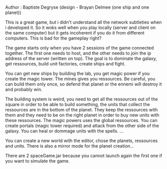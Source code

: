 Author : Baptiste Degryse (design - Brayan Delmee (one ship and one planet))

This is a great game, but i didn't understand all the network subtleties when i developed it.
So it woks well when you play locally (server and client on the same computer) but it gets
incoherent if you do it from different computers. This is bad for the gameplay right?

The game starts only when you have 2 sessions of the game connected together. The first one
needs to host, and the other needs to join the ip address of the server (written on top).
The goal is to dominate the galaxy, get ressources, build unit factories, create ships and fight.

You can get new ships by building the lab, you get magic power if you create the magic tower.
The mines gives you ressources.
Be careful, you can build them only once, so defend that planet or the ennemi will destroy it and probably win.

The building system is weird, you need to get all the ressources out of the square in order
to be able to build something, the units that collect the ressources are in the bottom of the planet.
They keep the ressources with them and they need to be on the right planet in order to buy new units with these ressources.
The magic powers uses the global ressources.
You can create portals (magic tower required) and attack from the other side of the galaxy.
You can heal or dommage units with the spells.
...

You can create a new world with the editor, chose the planets, ressources and units.
There is also a mirror mode for the planet creation...

There are 2 spaceGame.jar because you cannot launch again the first one if you want to simulate the game.
